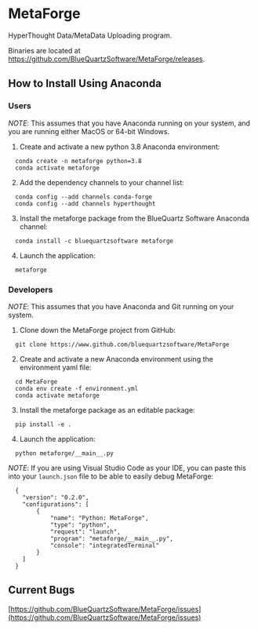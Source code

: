 # MetaForge #

HyperThought Data/MetaData Uploading program.

Binaries are located at https://github.com/BlueQuartzSoftware/MetaForge/releases.

## How to Install Using Anaconda ##
### Users ###
*NOTE*: This assumes that you have Anaconda running on your system, and you are running either MacOS or 64-bit Windows.
1. Create and activate a new python 3.8 Anaconda environment:
```lang-console
  conda create -n metaforge python=3.8
  conda activate metaforge
```
2. Add the dependency channels to your channel list:
```lang-console
  conda config --add channels conda-forge
  conda config --add channels hyperthought
```
3. Install the metaforge package from the BlueQuartz Software Anaconda channel: 
```lang-console
  conda install -c bluequartzsoftware metaforge
```
4. Launch the application:
```lang-console
  metaforge
```

### Developers ###
*NOTE*: This assumes that you have Anaconda and Git running on your system.
1. Clone down the MetaForge project from GitHub:
```lang-console
  git clone https://www.github.com/bluequartzsoftware/MetaForge
```
2. Create and activate a new Anaconda environment using the environment yaml file:
```lang-console
  cd MetaForge
  conda env create -f environment.yml
  conda activate metaforge
```
3. Install the metaforge package as an editable package:
```lang-console
  pip install -e .
```
4. Launch the application:
```lang-console
  python metaforge/__main__.py
```

*NOTE*: If you are using Visual Studio Code as your IDE, you can paste this into your `launch.json` file to be able to easily debug MetaForge:
```
  {
    "version": "0.2.0",
    "configurations": [
        {
            "name": "Python: MetaForge",
            "type": "python",
            "request": "launch",
            "program": "metaforge/__main__.py",
            "console": "integratedTerminal"
        }
    ]
  }
```


## Current Bugs ##

[https://github.com/BlueQuartzSoftware/MetaForge/issues](https://github.com/BlueQuartzSoftware/MetaForge/issues)

